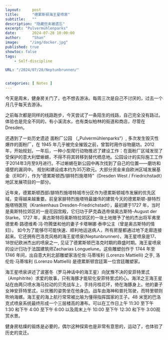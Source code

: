 ```yaml
---
layout:     post
title:      "德累斯顿海王星喷泉"
subtitle:   ""
description: "隐藏但未被遗忘"
excerpt: "Pulvermühlenparks"
date:       2024-07-28 10:00:00
author:     "Shan"
image:     "/img/docker.jpg"
published: true
showtoc: false 
tags:
    - Self-discipline

URL: "/2024/07/28/Neptunbrunnen/"


categories: [ Notes ]
---
```




今天是周末，健身房关门了，也不想去游泳。每周三次是自己不讨厌的，过去一个月几乎每天去游泳。

之前每次都是同样的线路跑步，今天尝试了一条陌生的线路，自己完全没有路过。体验也是完全不同的，有小溪流水，也有类似柏林的街道和商店，尽管在Dresden。

还遇到了一处历史遗迹 面粉厂公园 （„Pulvermühlenparks“）, 多次发生毁灭性爆炸的面粉厂，在 1945 年几乎被完全摧毁之前，曾暂时用作谷物磨坊。2012年，开始规划，一年后，一种小型爬行动物推迟了建设工作：在面粉厂区域发现了受保护的意大利壁蜥蜴，不得不将其转移到替代栖息地。公园设计的实际施工工作于2014年3月至9月进行。不过蜥蜴在新公园中再次找到了自己的位置——磨坊和墙壁的漏洞中。 规划和建设成本约为35万欧元。大部分资金来自欧洲区域发展基金（ERDF），作为“德累斯顿西/腓特烈施塔特”（Dresden West / Friedrichstadt）地区发展项目的一部分。

近年来，德累斯顿西部/腓特烈施塔特城市分区作为德累斯顿城市发展的优先区域，变得越来越重要。前皇家腓特烈施塔特最雄伟的建筑今天的德累斯顿-腓特烈施塔特医院（Krankenhaus Dresden-Friedrichstadt），最初建于1727 年，当时是奥斯特拉郊区的一座花园宫殿，它归功于萨克森选帝侯奥古斯特-August der Starke。1727 年，奥古斯特将奥斯特拉郊区的一块土地赠予了他的杰出将军弗里德里希·路德维希·冯·符腾堡和他的妻子卡塔琳娜·泰申公主（曾是奥古斯特的情妇）。 如今为了能够尽可能快速、顺利地运送病人，所有房屋都通过地下走廊连接起来。它还拥有巴洛克风格的海王星喷泉(Neptunbrunnen)，海王星喷泉是17、18世纪欧洲杰出的喷泉之一, 见证了德累斯顿巴洛克时期的鼎盛时期。海王星喷泉的设计归功于法国建筑师Zacharias Longuelune。这些雕塑创作于 1744 年至 1746 年间，出自意大利北部雕塑家洛伦佐·马蒂埃利 (Lorenzo Mattielli) 之手, 洛伦佐·马蒂埃利 (Lorenzo Mattielli) 是德累斯顿宫廷第一位宫廷雕塑家。

海王星喷泉讲述了波塞冬（罗马神话中的海王星）向犹豫不决的安菲特里忒（Amphitrite）求爱的故事，只有海豚才能软化安菲特里忒的心。海洋之王海王星站在由两只喷水海马拉动的贝壳战车上，手持月桂花环，倚在海豚身上。他的妻子女神安菲特里忒，以优雅的姿势坐在他身边。战车由海神和普托驾驶，而特里顿则吹响海螺。海王星的海上航行常常被比喻为懂得指挥国家的王子。48 米宽的巴洛克式喷泉系统最终形成一个三层楼高的瀑布。可以在工作日上午 11:30 至下午 1:30 和下午 4:00 至下午 6:00 以及周末上午 10:00 至下午 12:30 和下午 3:00观赏水景。

健身房枯燥的锻炼是必要的，偶尔这种探索也是非常有意思的，运动了，也体验了历史的变迁。


